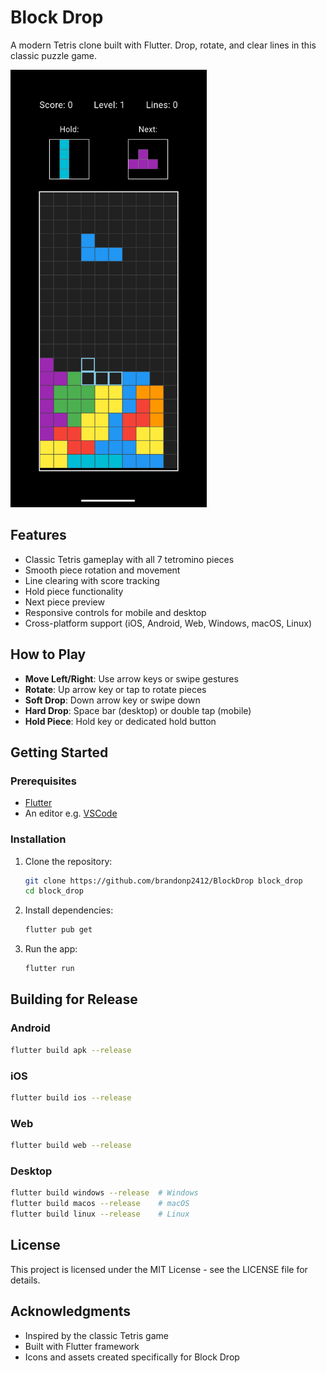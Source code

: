 # Block Drop

A modern Tetris clone built with Flutter. Drop, rotate, and clear lines in this classic puzzle game.

<img src="fastlane/metadata/android/en-US/images/phoneScreenshots/1_en-US.jpg" height="700" >

## Features

- Classic Tetris gameplay with all 7 tetromino pieces
- Smooth piece rotation and movement
- Line clearing with score tracking
- Hold piece functionality
- Next piece preview
- Responsive controls for mobile and desktop
- Cross-platform support (iOS, Android, Web, Windows, macOS, Linux)

## How to Play

- **Move Left/Right**: Use arrow keys or swipe gestures
- **Rotate**: Up arrow key or tap to rotate pieces
- **Soft Drop**: Down arrow key or swipe down
- **Hard Drop**: Space bar (desktop) or double tap (mobile)
- **Hold Piece**: Hold key or dedicated hold button

## Getting Started

### Prerequisites

- [Flutter](https://docs.flutter.dev/get-started/install)
- An editor e.g. [VSCode](https://code.visualstudio.com/download)

### Installation

1. Clone the repository:

   ```bash
   git clone https://github.com/brandonp2412/BlockDrop block_drop
   cd block_drop
   ```

2. Install dependencies:

   ```bash
   flutter pub get
   ```

3. Run the app:
   ```bash
   flutter run
   ```

## Building for Release

### Android

```bash
flutter build apk --release
```

### iOS

```bash
flutter build ios --release
```

### Web

```bash
flutter build web --release
```

### Desktop

```bash
flutter build windows --release  # Windows
flutter build macos --release    # macOS
flutter build linux --release    # Linux
```

## License

This project is licensed under the MIT License - see the LICENSE file for details.

## Acknowledgments

- Inspired by the classic Tetris game
- Built with Flutter framework
- Icons and assets created specifically for Block Drop
